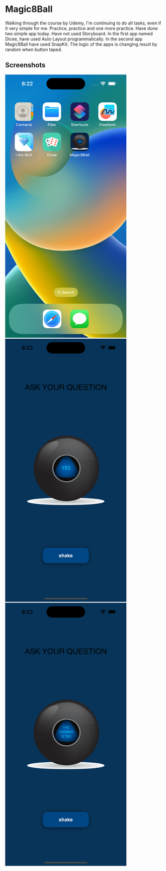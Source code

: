 # Magic8Ball

Walking through the course by Udemy, I'm continuing to do all tasks, even if it very simple for me. Practice, practice and one more practice. Have done two simple app today. Have not used Storyboard. In the first app named Dicee, have used Auto Layout programmatically. In the second app Magic8Ball have used SnapKit. The logic of the apps is changing result by random when button taped.

## Screenshots

<img src="https://github.com/YevheniiVladichuk/Dicee/blob/main/Simulator%20Screen%20Shot%20-%20iPhone%2014%20Pro%20-%202022-12-28%20at%2020.22.51.png?raw=true" height="844" width="390"/>     <img src="https://github.com/YevheniiVladichuk/Magic8Ball/blob/main/Simulator%20Screen%20Shot%20-%20iPhone%2014%20Pro%20-%202022-12-28%20at%2020.22.36.png?raw=true" height="844" width="390" >        <img src="https://github.com/YevheniiVladichuk/Magic8Ball/blob/main/Simulator%20Screen%20Shot%20-%20iPhone%2014%20Pro%20-%202022-12-28%20at%2020.22.44.png?raw=true" height="844" width="390" >
